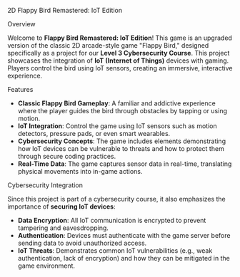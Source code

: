 2D Flappy Bird Remastered: IoT Edition

Overview

Welcome to **Flappy Bird Remastered: IoT Edition**! This game is an upgraded version of the classic 2D arcade-style game "Flappy Bird," designed specifically as a project for our **Level 3 Cybersecurity Course**. This project showcases the integration of **IoT (Internet of Things)** devices with gaming. Players control the bird using IoT sensors, creating an immersive, interactive experience.

Features

- **Classic Flappy Bird Gameplay**: A familiar and addictive experience where the player guides the bird through obstacles by tapping or using motion.
- **IoT Integration**: Control the game using IoT sensors such as motion detectors, pressure pads, or even smart wearables. 
- **Cybersecurity Concepts**: The game includes elements demonstrating how IoT devices can be vulnerable to threats and how to protect them through secure coding practices.
- **Real-Time Data**: The game captures sensor data in real-time, translating physical movements into in-game actions.

Cybersecurity Integration

Since this project is part of a cybersecurity course, it also emphasizes the importance of **securing IoT devices**:

- **Data Encryption**: All IoT communication is encrypted to prevent tampering and eavesdropping.
- **Authentication**: Devices must authenticate with the game server before sending data to avoid unauthorized access.
- **IoT Threats**: Demonstrates common IoT vulnerabilities (e.g., weak authentication, lack of encryption) and how they can be mitigated in the game environment.
